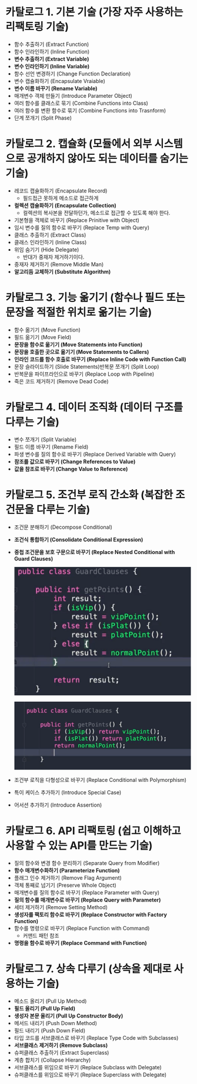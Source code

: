 # 카탈로그 1. 기본 기술 (가장 자주 사용하는 리팩토링 기술)

- 함수 추출하기 (Extract Function)
- 함수 인라인하기 (Inline Function)
- **변수 추출하기 (Extract Variable)**
- **변수 인라인하기 (Inline Variable)**
- 함수 선언 변경하기 (Change Function Declaration)
- 변수 캡슐화하기 (Encapsulate Vraiable)
- **변수 이름 바꾸기 (Rename Variable)**
- 매개변수 객체 만들기 (Introduce Parameter Object)
- 여러 함수를 클래스로 묶기 (Combine Functions into Class)
- 여러 함수를 변환 함수로 묶기 (Combine Functions into Trasnform)
- 단계 쪼개기 (Split Phase)

# 카탈로그 2. 캡슐화 (모듈에서 외부 시스템으로 공개하지 않아도 되는 데이터를 숨기는 기술)

- 레코드 캡슐화하기 (Encapsulate Record)
    - 필드접근 못하게 메소드로 접근하게
- **컬렉션 캡슐화하기 (Encapsulate Collection)**
    - 컬렉션의 복사본을 전달하던가, 메소드로 접근할 수 있도록 해야 한다.
- 기본형을 객체로 바꾸기 (Replace Prinitive with Object)
- 임시 변수를 질의 함수로 바꾸기 (Replace Temp with Query)
- 클래스 추출하기 (Extract Class)
- 클래스 인라인하기 (Inline Class)
- 위임 숨기기 (Hide Delegate)
    - 반대가 중재자 제거하기이다.
- 중재자 제거하기 (Remove Middle Man)
- **알고리듬 교체하기 (Substitute Algorithm)**

# 카탈로그 3. 기능 옮기기 (함수나 필드 또는 문장을 적절한 위치로 옮기는 기술)

- 함수 옮기기 (Move Function)
- 필드 옮기기 (Move Field)
- **문장을 함수로 옮기기 (Move Statements into Function)**
- **문장을 호출한 곳으로 옮기기 (Move Statements to Callers)**
- **인라인 코드를 함수 호출로 바꾸기 (Replace Inline Code with Function Call)**
- 문장 슬라이드하기 (Slide Statements)반복문 쪼개기 (Split Loop)
- 반복문을 파이프라인으로 바꾸기 (Replace Loop with Pipeline)
- 죽은 코드 제거하기 (Remove Dead Code)

# 카탈로그 4. 데이터 조직화 (데이터 구조를 다루는 기술)

- 변수 쪼개기 (Split Variable)
- 필드 이름 바꾸기 (Rename Field)
- 파생 변수를 질의 함수로 바꾸기 (Replace Derived Variable with Query)
- **참조를 값으로 바꾸기 (Change References to Value)**
- **값을 참조로 바꾸기 (Change Value to Reference)**

# 카탈로그 5. 조건부 로직 간소화 (복잡한 조건문을 다루는 기술)

- 조건문 분해하기 (Decompose Conditional)
- **조건식 통합하기 (Consolidate Conditional Expression)**
- **중첩 조건문을 보호 구문으로 바꾸기 (Replace Nested Conditional with Guard
Clauses)**
    
    ![스크린샷 2022-10-26 오후 12.23.02.png](img/catalog-01.png)
    
    ![스크린샷 2022-10-26 오후 12.23.25.png](img/catalog-02.png)
    
- 조건부 로직을 다형성으로 바꾸기 (Replace Conditional with Polymorphism)
- 특이 케이스 추가하기 (Introduce Special Case)
- 어서션 추가하기 (Introduce Assertion)

# 카탈로그 6. API 리팩토링 (쉽고 이해하고 사용할 수 있는 API를 만드는 기술)

- 질의 함수와 변경 함수 분리하기 (Separate Query from Modifier)
- **함수 매개변수화하기 (Parameterize Function)**
- 플래그 인수 제거하기 (Remove Flag Argument)
- 객체 통째로 넘기기 (Preserve Whole Object)
- 매개변수를 질의 함수로 바꾸기 (Replace Parameter with Query)
- **질의 함수를 매개변수로 바꾸기 (Replace Query with Parameter)**
- 세터 제거하기 (Remove Setting Method)
- **생성자를 팩토리 함수로 바꾸기 (Replace Constructor with Factory Function)**
- 함수를 명령으로 바꾸기 (Replace Function with Command)
    - 커맨드 패턴 참조
- **명령을 함수로 바꾸기 (Replace Command with Function)**

# 카탈로그 7. 상속 다루기 (상속을 제대로 사용하는 기술)

- 메소드 올리기 (Pull Up Method)
- **필드 올리기 (Pull Up Field)**
- **생성자 본문 올리기 (Pull Up Constructor Body)**
- 메서드 내리기 (Push Down Method)
- 필드 내리기 (Push Down Field)
- 타입 코드를 서브클래스로 바꾸기 (Replace Type Code with Subclasses)
- **서브클래스 제거하기 (Remove Subclass)**
- 슈퍼클래스 추출하기 (Extract Superclass)
- 계층 합치기 (Collapse Hierarchy)
- 서브클래스를 위임으로 바꾸기 (Replace Subclass with Delegate)
- 슈퍼클래스를 위임으로 바꾸기 (Replace Superclass with Delegate)